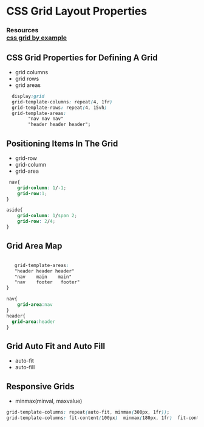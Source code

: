 # CSS Grid Layout Properties

### Resources <br/> [css grid by example](https://gridbyexample.com/examples/)





## CSS Grid Properties for Defining A Grid    
- grid columns
- grid rows
- grid areas

```css
  display:grid
  grid-template-columns: repeat(4, 1fr)
  grid-template-rows: repeat(4, 15vh)
  grid-template-areas: 
        "nav nav nav"
        "header header header";
```
 

## Positioning Items In The Grid   
- grid-row
- grid-column
- grid-area

```css
 nav{
    grid-column: 1/-1;
    grid-row:1;
}

aside{
    grid-column: 1/span 2;
    grid-row: 2/4;
}
```  
 

## Grid Area Map 

```css

   grid-template-areas:
   "header header header"
   "nav    main    main"
   "nav    footer   footer"
}

nav{
    grid-area:nav
}
header{
  grid-area:header
}
```
 
 


## Grid Auto Fit and Auto Fill
- auto-fit  
- auto-fill
 
 
 
 


## Responsive Grids
- minmax(minval, maxvalue)
```css
grid-template-columns: repeat(auto-fit, minmax(300px, 1fr));  
grid-template-columns: fit-content(100px)  minmax(180px, 1fr)  fit-content(200px);
```



 